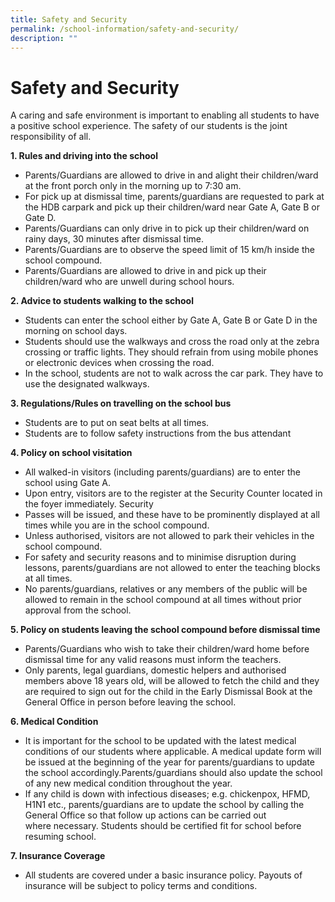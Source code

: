 ```yaml
---
title: Safety and Security
permalink: /school-information/safety-and-security/
description: ""
---
```

# Safety and Security

A caring and safe environment is important to enabling all students to have a positive school experience. The safety of our students is the joint responsibility of all.

**1. Rules and driving into the school**

*   Parents/Guardians are allowed to drive in and alight their children/ward at the front porch only in the morning up to 7:30 am.
*   For pick up at dismissal time, parents/guardians are requested to park at the HDB carpark and pick up their children/ward near Gate A, Gate B or Gate D.
*   Parents/Guardians can only drive in to pick up their children/ward on rainy days, 30 minutes after dismissal time. 
*   Parents/Guardians are to observe the speed limit of 15 km/h inside the school compound. 
*   Parents/Guardians are allowed to drive in and pick up their children/ward who are unwell during school hours.

**2. Advice to students walking to the school**

*   Students can enter the school either by Gate A, Gate B or Gate D in the morning on school days. 
*   Students should use the walkways and cross the road only at the zebra crossing or traffic lights. They should refrain from using mobile phones or electronic devices when crossing the road. 
*   In the school, students are not to walk across the car park. They have to use the designated walkways.

**3. Regulations/Rules on travelling on the school bus**

*   Students are to put on seat belts at all times. 
*   Students are to follow safety instructions from the bus attendant

**4. Policy on school visitation**

*   All walked-in visitors (including parents/guardians) are to enter the school using Gate A. 
*   Upon entry, visitors are to the register at the Security Counter located in the foyer immediately. Security
*   Passes will be issued, and these have to be prominently displayed at all times while you are in the school compound. 
*   Unless authorised, visitors are not allowed to park their vehicles in the school compound. 
*   For safety and security reasons and to minimise disruption during lessons, parents/guardians are not allowed to enter the teaching blocks at all times.  
*   No parents/guardians, relatives or any members of the public will be allowed to remain in the school compound at all times without prior approval from the school.

**5\. Policy on students leaving the school compound before dismissal time**

*   Parents/Guardians who wish to take their children/ward home before dismissal time for any valid reasons must inform the teachers. 
*   Only parents, legal guardians, domestic helpers and authorised members above 18 years old, will be allowed to fetch the child and they are required to sign out for the child in the Early Dismissal Book at the General Office in person before leaving the school.

**6\. Medical Condition**

*   It is important for the school to be updated with the latest medical conditions of our students where applicable. A medical update form will be issued at the beginning of the year for parents/guardians to update the school accordingly.Parents/guardians should also update the school of any new medical condition throughout the year.
*   If any child is down with infectious diseases; e.g. chickenpox, HFMD, H1N1 etc., parents/guardians are to update the school by calling the General Office so that follow up actions can be carried out where necessary. Students should be certified fit for school before resuming school.

**7\. Insurance Coverage**

* All students are covered under a basic insurance policy. Payouts of insurance will be subject to policy terms and conditions.